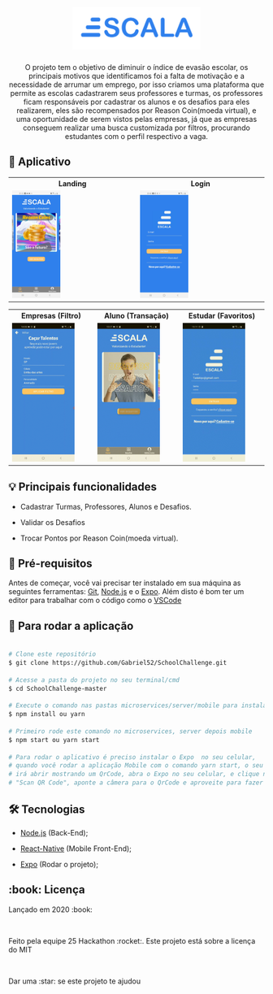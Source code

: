 <h1 align="center">
    <img style="width:50%" alt="Logo" title="Logo" src="img/logo.png">
</h1>

<p align="center"> 
  O projeto tem o objetivo de diminuir o índice de evasão escolar, os principais motivos que identificamos foi a falta de motivação e a necessidade de arrumar um emprego, por isso criamos uma plataforma que permite as escolas cadastrarem seus professores e turmas, os professores ficam responsáveis por cadastrar os alunos e os desafios para eles realizarem, eles são recompensados por Reason Coin(moeda virtual), e uma oportunidade de serem vistos pelas empresas, já que as empresas conseguem realizar uma busca customizada por filtros, procurando estudantes com o perfil respectivo a vaga.
</p>

## :iphone: Aplicativo
  <table>
    <tr>
      <th width="50%">
        Landing
      </th>
      <th width="50%">
        Login
      </th>
    </tr>
    <tr>
      <td>
          <img alt="Landing" title="Landing" style="width:40%;" src="img/landing.jpg">
      </td>
      <td>
      <img alt="Login" title="Give-Classes" width="580" style="width:40%;" src="img/escala(3).jpeg">
    </td>
    </tr>
  </table>

<table>
  <tr>
    <th width="33.3%">
      Empresas (Filtro) 
    </th>
    <th width="33.3%">
      Aluno (Transação)
    </th>
    <th width="33.3%">
      Estudar (Favoritos)
    </th>
  </tr>
  <tr>
    <td>
      <img alt="Filters" title="Filters" width="620" style="width:80%;" src="img/filtro.gif">
    </td>
    <td>
        <img alt="Transaction" title="Classes-List" width="620" style="width:80%;" src="img/aluno.gif">
    </td>
    <td>
        <img alt="F" title="Favorites" width="620" style="width:80%;" src="img/VID-20210117-WA0019.gif">
    </td>
  </tr>
</table>



## :bulb: Principais funcionalidades

* Cadastrar Turmas, Professores, Alunos e Desafios.

* Validar os Desafios

* Trocar Pontos por Reason Coin(moeda virtual).

## :wrench: Pré-requisitos

 Antes de começar, você vai precisar ter instalado em sua máquina as seguintes ferramentas:
[Git](https://git-scm.com), [Node.js](https://nodejs.org/en/) e o [Expo](https://expo.io/). 
Além disto é bom ter um editor para trabalhar com o código como o [VSCode](https://code.visualstudio.com/)

## :rocket: Para rodar a aplicação

```bash

# Clone este repositório
$ git clone https://github.com/Gabriel52/SchoolChallenge.git

# Acesse a pasta do projeto no seu terminal/cmd
$ cd SchoolChallenge-master

# Execute o comando nas pastas microservices/server/mobile para instalar todas as dependências
$ npm install ou yarn

# Primeiro rode este comando no microservices, server depois mobile
$ npm start ou yarn start

# Para rodar o aplicativo é preciso instalar o Expo  no seu celular,
# quando você rodar a aplicação Mobile com o comando yarn start, o seu navegador
# irá abrir mostrando um QrCode, abra o Expo no seu celular, e clique na opção
# "Scan QR Code", aponte a câmera para o QrCode e aproveite para fazer testes no Escala

```

## 🛠 Tecnologias

  * [Node.js](https://nodejs.org/en/) (Back-End);

  * [React-Native](https://reactnative.dev/) (Mobile Front-End);

  * [Expo](https://expo.io/) (Rodar o projeto);

<h2> :book: Licença </h2>
<p>Lançado em 2020 :book:</p></br>
<p>Feito pela equipe 25 Hackathon :rocket:. Este projeto está sobre a licença do MIT</p></br>
<p>Dar uma :star: se este projeto te ajudou</p>
